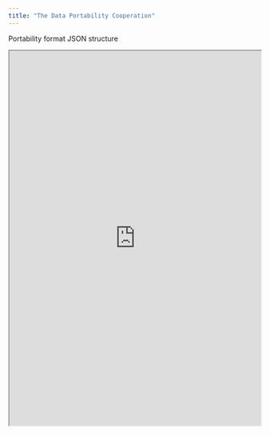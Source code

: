 ```yaml
---
title: "The Data Portability Cooperation"
---
```


Portability format JSON structure

<iframe height="750" width="100%" src="https://ewelton.github.io/ktest/wiki.html#The%20Data%20Portability%20Cooperation"></iframe>
